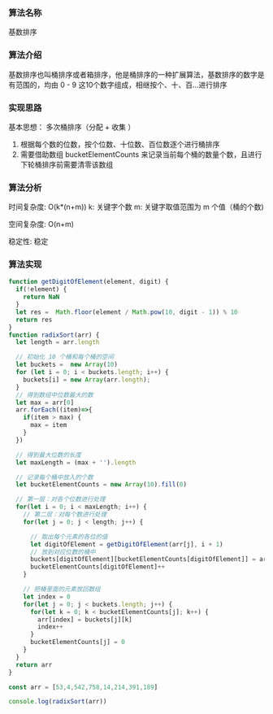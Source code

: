 ### 算法名称

基数排序

### 算法介绍

基数排序也叫桶排序或者箱排序，他是桶排序的一种扩展算法，基数排序的数字是有范围的，均由 0 - 9 这10个数字组成，相继按个、十、百...进行排序

### 实现思路

基本思想： 多次桶排序（分配 + 收集 ）
1. 根据每个数的位数，按个位数、十位数、百位数逐个进行桶排序
2. 需要借助数组 bucketElementCounts 来记录当前每个桶的数量个数，且进行下轮桶排序前需要清零该数组

### 算法分析

时间复杂度: O(k*(n+m)) 
  k: 关键字个数
  m: 关键字取值范围为 m 个值（桶的个数)

空间复杂度: O(n+m)

稳定性: 稳定

### 算法实现

```javascript
function getDigitOfElement(element, digit) {
  if(!element) {
    return NaN
  }
  let res =  Math.floor(element / Math.pow(10, digit - 1)) % 10
  return res
}
function radixSort(arr) {
  let length = arr.length

  // 初始化 10 个桶和每个桶的空间
  let buckets =  new Array(10)
  for (let i = 0; i < buckets.length; i++) {
    buckets[i] = new Array(arr.length);
  }
  // 得到数组中位数最大的数
  let max = arr[0]
  arr.forEach((item)=>{
    if(item > max) {
      max = item
    }
  })

  // 得到最大位数的长度
  let maxLength = (max + '').length

  // 记录每个桶中放入的个数
  let bucketElementCounts = new Array(10).fill(0)

  // 第一层：对各个位数进行处理
  for(let i = 0; i < maxLength; i++) {
    // 第二层：对每个数进行处理
    for(let j = 0; j < length; j++) {

      // 取出每个元素的各位的值
      let digitOfElement = getDigitOfElement(arr[j], i + 1)
      // 放到对应位数的桶中
      buckets[digitOfElement][bucketElementCounts[digitOfElement]] = arr[j]
      bucketElementCounts[digitOfElement]++
    }

    // 把桶里面的元素放回数组
    let index = 0
    for(let j = 0; j < buckets.length; j++) {
      for(let k = 0; k < bucketElementCounts[j]; k++) {
        arr[index] = buckets[j][k]
        index++
      }
      bucketElementCounts[j] = 0
    }
  }
  return arr
}

const arr = [53,4,542,758,14,214,391,189]

console.log(radixSort(arr))
```
